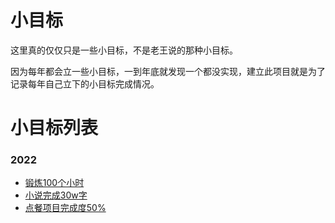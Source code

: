 # 小目标

这里真的仅仅只是一些小目标，不是老王说的那种小目标。

因为每年都会立一些小目标，一到年底就发现一个都没实现，建立此项目就是为了记录每年自己立下的小目标完成情况。

# 小目标列表

### 2022

  - [锻炼100个小时](https://github.com/joveth1/SmallTarget/blob/main/2022/exercise.md)
  - [小说完成30w字](https://github.com/joveth1/SmallTarget/blob/main/2022/book.md)
  - [点餐项目完成度50%](https://github.com/joveth1/SmallTarget/blob/main/2022/dc.md)
